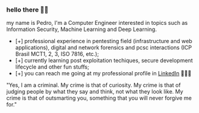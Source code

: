 ### hello there 🤙🏽

my name is Pedro, I'm a Computer Engineer interested in topics such as Information Security, Machine Learning and Deep Learning.

- [+] professional experience in pentesting field (infrastructure and web applications), digital and network forensics and pcsc interactions (ICP Brasil MCT1, 2, 3, ISO 7816, etc.);
- [+] currently learning post exploitation techiques, secure development lifecycle and other fun stuffs;
- [+] you can reach me going at my professional profile in <a href="https://www.linkedin.com/in/pedroescalfonimoraes/">LinkedIn</a> 👨🏽‍💻

"Yes, I am a criminal.  My crime is that of curiosity.  My crime is that of judging people by what they say and think, 
not what they look like. My crime is that of outsmarting you, something that you will never forgive me for."
